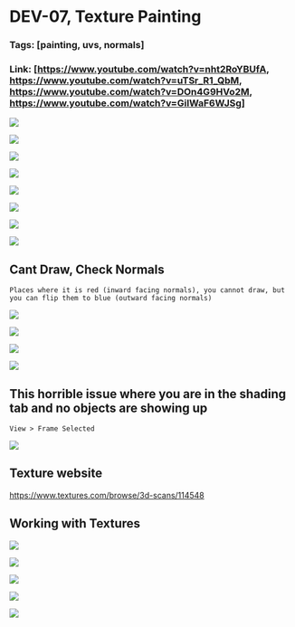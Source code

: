 # DEV-07, Texture Painting
### Tags: [painting, uvs, normals]
### Link: [https://www.youtube.com/watch?v=nht2RoYBUfA, https://www.youtube.com/watch?v=uTSr_R1_QbM, https://www.youtube.com/watch?v=DOn4G9HVo2M, https://www.youtube.com/watch?v=GiIWaF6WJSg]

![](../images/DEV-07/DEV-07-B1.png)

![](../images/DEV-07/DEV-07-B2.png)

![](../images/DEV-07/DEV-07-B3.png)

![](../images/DEV-07/DEV-07-B4.png)

![](../images/DEV-07/DEV-07-B5.png)

![](../images/DEV-07/DEV-07-B6.png)

![](../images/DEV-07/DEV-07-B7.png)

![](../images/DEV-07/DEV-07-B8.png)

## Cant Draw, Check Normals

    Places where it is red (inward facing normals), you cannot draw, but you can flip them to blue (outward facing normals)

![](../images/DEV-07/DEV-07-C1.png)

![](../images/DEV-07/DEV-07-C2.png)

![](../images/DEV-07/DEV-07-C3.png)

![](../images/DEV-07/DEV-07-C4.png)

## This horrible issue where you are in the shading tab and no objects are showing up

    View > Frame Selected

![](../images/DEV-07/DEV-07-D1.png)

## Texture website

https://www.textures.com/browse/3d-scans/114548

## Working with Textures

![](../images/DEV-07/DEV-07-E1.png)

![](../images/DEV-07/DEV-07-E2.png)

![](../images/DEV-07/DEV-07-E3.png)

![](../images/DEV-07/DEV-07-E4.png)

![](../images/DEV-07/DEV-07-E5.png)